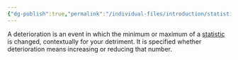 ```yaml
---
{"dg-publish":true,"permalink":"/individual-files/introduction/statistics/deterioration/"}
---
```


A deterioration is an event in which the minimum or maximum of a [statistic](Statistics.md) is changed, contextually for your detriment. It is specified whether deterioration means increasing or reducing that number.